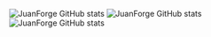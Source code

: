 ![JuanForge GitHub stats](https://github-readme-stats.vercel.app/api?username=JuanForge&show_icons=true&theme=radical&rank_icon=percentile&cache=20250907)
![JuanForge GitHub stats](https://github-readme-streak-stats.herokuapp.com/?user=JuanForge&theme=radical&cache=20250907)
![JuanForge GitHub stats](https://github-readme-stats.vercel.app/api/top-langs/?username=JuanForge&layout=donut-vertical&theme=radical&langs&count=40&cache=20250907)
